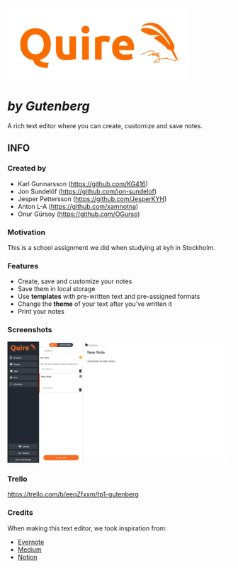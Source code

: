 ![Quire logo](pictures/logo-feather2.png)

# *by Gutenberg*

A rich text editor where you can create, customize and save notes.

## INFO

### Created by

- Karl Gunnarsson (<https://github.com/KG416>)
- Jon Sundelöf (<https://github.com/jon-sundelof>)
- Jesper Pettersson (<https://github.com/JesperKYH>)
- Anton L-A (<https://github.com/xamnotna>)
- Onur Gürsoy (<https://github.com/OGurso>)

### Motivation

This is a school assignment we did when studying at kyh in Stockholm.

### Features

- Create, save and customize your notes
- Save them in local storage
- Use **templates** with pre-written text and pre-assigned formats
- Change the **theme** of your text after you've written it
- Print your notes

### Screenshots

![Quire logo](pictures/quireScreenshot.png)

### Trello

<https://trello.com/b/eeqZfxxm/tp1-gutenberg>

### Credits

When making this text editor, we took inspiration from:

- [Evernote](https://evernote.com/)
- [Medium](https://medium.com/)
- [Notion](https://notion.so/)